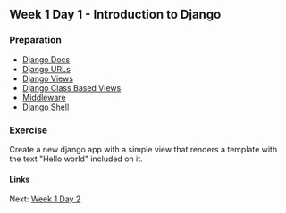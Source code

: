 ## Week 1 Day 1 - Introduction to Django

### Preparation
- [Django Docs](https://www.djangoproject.com/start/)
- [Django URLs](https://docs.djangoproject.com/en/1.7/topics/http/urls/)
- [Django Views](https://docs.djangoproject.com/en/1.7/topics/http/views/)
- [Django Class Based Views](https://docs.djangoproject.com/en/1.7/topics/class-based-views/)
- [Middleware](https://docs.djangoproject.com/en/1.7/topics/http/middleware/)
- [Django Shell](https://docs.djangoproject.com/en/1.7/ref/django-admin/)

### Exercise
Create a new django app with a simple view that renders a template with the text "Hello world" 
included on it.

#### Links
Next: [Week 1 Day 2](day-2.md)
